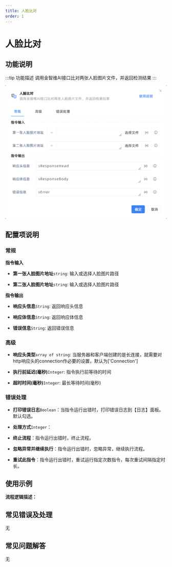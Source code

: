 ```yaml
---
title: 人脸比对
order: 1
---
```


# 人脸比对

## 功能说明

:::tip 功能描述
调用金智维AI接口比对两张人脸图片文件，并返回检测结果
:::

![人脸比对](../../../assets/人脸比对_command.png)

## 配置项说明

### 常规

**指令输入**

- **第一张人脸图片地址**`string`: 输入或选择人脸图片路径

- **第二张人脸图片地址**`string`: 输入或选择人脸图片路径


**指令输出**

- **响应头信息**`String`: 返回响应头信息

- **响应体信息**`String`: 返回响应体信息

- **错误信息**`String`: 返回错误信息

### 高级

- **响应头类型**`array of string`: 当服务器和客户端创建的是长连接，就需要对http响应头的connection作必要的设置，默认为['Connection']

- **执行前延迟(毫秒)**`Integer`: 指令执行前等待的时间

- **超时时间(毫秒)**`Integer`: 最长等待时间(毫秒)

### 错误处理

- **打印错误日志**`Boolean`：当指令运行出错时，打印错误日志到【日志】面板。默认勾选。

- **处理方式**`Integer`：

 - **终止流程**：指令运行出错时，终止流程。

 - **忽略异常并继续执行**：指令运行出错时，忽略异常，继续执行流程。

 - **重试此指令**：指令运行出错时，重试运行指定次数指令，每次重试间隔指定时长。

## 使用示例

**流程逻辑描述：** 

## 常见错误及处理

无

## 常见问题解答

无

